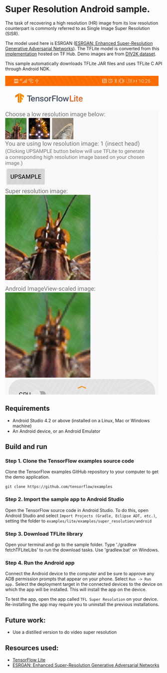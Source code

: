# Super Resolution Android sample.

The task of recovering a high resolution (HR) image from its low resolution
counterpart is commonly referred to as Single Image Super Resolution (SISR).


The model used here is ESRGAN
([ESRGAN: Enhanced Super-Resolution Generative Adversarial Networks](https://arxiv.org/abs/1809.00219)).
The TFLite model is converted from this
[implementation](https://tfhub.dev/captain-pool/esrgan-tf2/1) hosted on TF Hub.
Demo images are from [DIV2K dataset](https://data.vision.ee.ethz.ch/cvl/DIV2K/).

This sample automatically downloads TFLite JAR files and uses TFLite C API
through Android NDK.

![SCREENSHOT](screenshot.jpg)

## Requirements

*   Android Studio 4.2 or above (installed on a Linux, Mac or Windows machine)
*   An Android device, or an Android Emulator

## Build and run

### Step 1. Clone the TensorFlow examples source code

Clone the TensorFlow examples GitHub repository to your computer to get the demo
application.

```
git clone https://github.com/tensorflow/examples
```

### Step 2. Import the sample app to Android Studio

Open the TensorFlow source code in Android Studio. To do this, open Android
Studio and select `Import Projects (Gradle, Eclipse ADT, etc.)`, setting the
folder to `examples/lite/examples/super_resolution/android`

### Step 3. Download TFLite library

Open your terminal and go to the sample folder. Type './gradlew fetchTFLiteLibs'
to run the download tasks. Use 'gradlew.bat' on Windows.

### Step 4. Run the Android app

Connect the Android device to the computer and be sure to approve any ADB
permission prompts that appear on your phone. Select `Run -> Run app.` Select
the deployment target in the connected devices to the device on which the app
will be installed. This will install the app on the device.

To test the app, open the app called `TFL Super Resolution` on your device.
Re-installing the app may require you to uninstall the previous installations.

## Future work:

*   Use a distilled version to do video super resolution

## Resources used:

*   [TensorFlow Lite](https://www.tensorflow.org/lite)
*   [ESRGAN: Enhanced Super-Resolution Generative Adversarial Networks](https://arxiv.org/abs/1809.00219)

